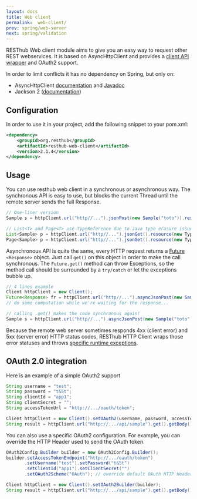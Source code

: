```yaml
---
layout: docs
title: Web client
permalink:  web-client/
prev: spring/web-server
next: spring/validation
---
```


<div class="toc"></div>

RESThub Web client module aims to give you an easy way to request other REST webservices.
It is based on AsyncHttpClient and provides a [client API wrapper](http://resthub.org/javadoc/2.0/index.html?org/resthub/web/Client.html)
and OAuth2 support.

In order to limit conflicts it has no dependency on Spring, but only on:

* AsyncHttpClient [documentation](https://github.com/sonatype/async-http-client) and
  [Javadoc](http://sonatype.github.com/async-http-client/apidocs/reference/packages.html)
* Jackson 2 ([documentation](http://wiki.fasterxml.com/JacksonDocumentation))

## Configuration

In order to use it in your project, add the following snippet to your pom.xml:

```xml
<dependency>
    <groupId>org.resthub</groupId>
    <artifactId>resthub-web-client</artifactId>
    <version>2.1.4</version>
</dependency>
```

## Usage

You can use resthub web client in a synchronous or asynchronous way. The synchronous API is easy to use,
but blocks the current Thread until the remote server sends the full Response.

```java
// One-liner version
Sample s = httpClient.url("http//...").jsonPost(new Sample("toto")).resource(Sample.class);

// List<T> and Page<T> use TypeReference due to Java type erasure issue
List<Sample> p = httpClient.url("http//...").jsonGet().resource(new TypeReference<List<Sample>>() {});
Page<Sample> p = httpClient.url("http//...").jsonGet().resource(new TypeReference<Page<Sample>>() {});
```

Asynchronous API is quite the same, every HTTP request returns a [Future](http://docs.oracle.com/javase/7/docs/api/java/util/concurrent/Future.html)
`<Response>` object. Just call `get()` on this object in order to make the call synchronous.
The `Future.get()` method can throw Exceptions, so the method call should be surrounded by a
`try/catch` or let the exceptions bubble up.

```java
// 4 lines example
Client httpClient = new Client();
Future<Response> fr = httpClient.url("http//...").asyncJsonPost(new Sample("toto"));
// do some computation while we're waiting for the response...

// calling .get() makes the code synchronous again!
Sample s = httpClient.url("http//...").asyncJsonPost(new Sample("toto")).get().resource(Sample.class);
```

Because the remote web server sometimes responds 4xx (client error) and 5xx (server error) HTTP status codes,
RESThub HTTP Client wraps those error statuses and throws
[specific runtime exceptions](https://github.com/resthub/resthub-spring-stack/tree/master/resthub-web/resthub-web-common/src/main/java/org/resthub/web/exception).

## OAuth 2.0 integration

Here is an example of a simple OAuth2 support

```java
String username = "test";
String password = "t&5t";
String clientId = "app1";
String clientSecret = "";
String accessTokenUrl = "http://.../oauth/token";

Client httpClient = new Client().setOAuth2(username, password, accessTokenUrl, clientId, clientSecret);
String result = httpClient.url("http://.../api/sample").get().getBody();
```

You can also use a specific OAuth2 configuration. For example, you can override the HTTP Header
used to send the OAuth token.

```java
OAuth2Config.Builder builder = new OAuth2Config.Builder();
builder.setAccessTokenEndpoint("http://.../oauth/token")
       .setUsername("test").setPassword("t&5t")
       .setClientId("app1").setClientSecret("")
       .setOAuth2Scheme("OAuth"); // override default OAuth HTTP Header name

Client httpClient = new Client().setOAuth2Builder(builder);
String result = httpClient.url("http://.../api/sample").get().getBody();
```